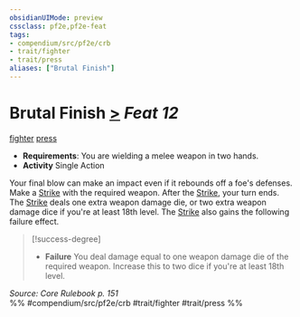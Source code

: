```yaml
---
obsidianUIMode: preview
cssclass: pf2e,pf2e-feat
tags:
- compendium/src/pf2e/crb
- trait/fighter
- trait/press
aliases: ["Brutal Finish"]
---
```

# Brutal Finish  [>](../../rules/core-rulebook/chapter-9-playing-the-game.md#Actions "Single Action") *Feat 12*  
[fighter](../../rules/traits/fighter.md)  [press](../../rules/traits/press.md)  

- **Requirements**: You are wielding a melee weapon in two hands.
- **Activity** Single Action

Your final blow can make an impact even if it rebounds off a foe's defenses. Make a [Strike](../../rules/actions/strike.md) with the required weapon. After the [Strike](../../rules/actions/strike.md), your turn ends. The [Strike](../../rules/actions/strike.md) deals one extra weapon damage die, or two extra weapon damage dice if you're at least 18th level. The [Strike](../../rules/actions/strike.md) also gains the following failure effect.

> [!success-degree] 
> - **Failure** You deal damage equal to one weapon damage die of the required weapon. Increase this to two dice if you're at least 18th level.

*Source: Core Rulebook p. 151*  
%% #compendium/src/pf2e/crb #trait/fighter #trait/press %%